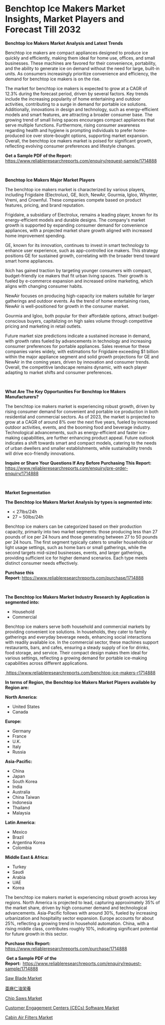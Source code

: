 <p><h1>Benchtop Ice Makers Market Insights, Market Players and Forecast Till 2032</h1></p><p><strong>Benchtop Ice Makers Market Analysis and Latest Trends</strong></p>
<p><p>Benchtop ice makers are compact appliances designed to produce ice quickly and efficiently, making them ideal for home use, offices, and small businesses. These machines are favored for their convenience, portability, and the ability to generate ice on demand without the need for large, built-in units. As consumers increasingly prioritize convenience and efficiency, the demand for benchtop ice makers is on the rise.</p><p>The market for benchtop ice makers is expected to grow at a CAGR of 12.3% during the forecast period, driven by several factors. Key trends include the increasing popularity of home entertaining and outdoor activities, contributing to a surge in demand for portable ice solutions. Additionally, innovations in design and technology, such as energy-efficient models and smart features, are attracting a broader consumer base. The growing trend of small living spaces encourages compact appliances that serve multiple functions. Furthermore, rising consumer awareness regarding health and hygiene is prompting individuals to prefer home-produced ice over store-bought options, supporting market expansion. Overall, the benchtop ice makers market is poised for significant growth, reflecting evolving consumer preferences and lifestyle changes.</p></p>
<p><strong>Get a Sample PDF of the Report:&nbsp;</strong> <a href="https://www.reliableresearchreports.com/enquiry/request-sample/1714888?utm_campaign=48&utm_medium=2&utm_source=Github&utm_content=ia&utm_term=28032025&utm_id=benchtop-ice-makers">https://www.reliableresearchreports.com/enquiry/request-sample/1714888</a></p>
<p>&nbsp;</p>
<p><strong>Benchtop Ice Makers Major Market Players</strong></p>
<p><p>The benchtop ice makers market is characterized by various players, including Frigidaire (Electrolux), GE, Ikich, NewAir, Gourmia, Igloo, Whynter, Vremi, and Crownful. These companies compete based on product features, pricing, and brand reputation.</p><p>Frigidaire, a subsidiary of Electrolux, remains a leading player, known for its energy-efficient models and durable designs. The company's market growth is supported by expanding consumer demand for convenience appliances, with a projected market share growth aligned with increased home improvement spending.</p><p>GE, known for its innovation, continues to invest in smart technology to enhance user experience, such as app-controlled ice makers. This strategy positions GE for sustained growth, correlating with the broader trend toward smart home appliances. </p><p>Ikich has gained traction by targeting younger consumers with compact, budget-friendly ice makers that fit urban living spaces. Their growth is fueled by e-commerce expansion and increased online marketing, which aligns with changing consumer habits.</p><p>NewAir focuses on producing high-capacity ice makers suitable for larger gatherings and outdoor events. As the trend of home entertaining rises, NewAir is well-positioned for growth in the consumer market.</p><p>Gourmia and Igloo, both popular for their affordable options, attract budget-conscious buyers, capitalizing on high sales volume through competitive pricing and marketing in retail outlets.</p><p>Future market size predictions indicate a sustained increase in demand, with growth rates fueled by advancements in technology and increasing consumer preferences for portable appliances. Sales revenue for these companies varies widely, with estimations for Frigidaire exceeding $1 billion within the major appliance segment and solid growth projections for GE and NewAir in the coming years, driven by innovation and consumer trends. Overall, the competitive landscape remains dynamic, with each player adapting to market shifts and consumer preferences.</p></p>
<p>&nbsp;</p>
<p><strong>What Are The Key Opportunities For Benchtop Ice Makers Manufacturers?</strong></p>
<p><p>The benchtop ice makers market is experiencing robust growth, driven by rising consumer demand for convenient and portable ice production in both residential and commercial sectors. As of 2023, the market is projected to grow at a CAGR of around 8% over the next five years, fueled by increased outdoor activities, events, and the booming food and beverage industry. Technological advancements, such as energy-efficient and faster ice-making capabilities, are further enhancing product appeal. Future outlook indicates a shift towards smart and compact models, catering to the needs of urban dwellers and smaller establishments, while sustainability trends will drive eco-friendly innovations.</p></p>
<p><strong>Inquire or Share Your Questions If Any Before Purchasing This Report:</strong> <a href="https://www.reliableresearchreports.com/enquiry/pre-order-enquiry/1714888?utm_campaign=48&utm_medium=2&utm_source=Github&utm_content=ia&utm_term=28032025&utm_id=benchtop-ice-makers">https://www.reliableresearchreports.com/enquiry/pre-order-enquiry/1714888</a></p>
<p>&nbsp;</p>
<p><strong>Market Segmentation</strong></p>
<p><strong>The Benchtop Ice Makers Market Analysis by types is segmented into:</strong></p>
<p><ul><li>< 27lbs/24h</li><li>27 ~ 50lbs/24h</li></ul></p>
<p><p>Benchtop ice makers can be categorized based on their production capacity, primarily into two market segments: those producing less than 27 pounds of ice per 24 hours and those generating between 27 to 50 pounds per 24 hours. The first segment typically caters to smaller households or light usage settings, such as home bars or small gatherings, while the second targets mid-sized businesses, events, and larger gatherings, providing sufficient ice for higher demand scenarios. Each type meets distinct consumer needs effectively.</p></p>
<p><strong>Purchase this Report:&nbsp;</strong><a href="https://www.reliableresearchreports.com/purchase/1714888?utm_campaign=48&utm_medium=2&utm_source=Github&utm_content=ia&utm_term=28032025&utm_id=benchtop-ice-makers">https://www.reliableresearchreports.com/purchase/1714888</a></p>
<p>&nbsp;</p>
<p><strong>The Benchtop Ice Makers Market Industry Research by Application is segmented into:</strong></p>
<p><ul><li>Household</li><li>Commercial</li></ul></p>
<p><p>Benchtop ice makers serve both household and commercial markets by providing convenient ice solutions. In households, they cater to family gatherings and everyday beverage needs, enhancing social interactions with readily available ice. In the commercial sector, these machines support restaurants, bars, and cafes, ensuring a steady supply of ice for drinks, food storage, and service. Their compact design makes them ideal for various settings, reflecting a growing demand for portable ice-making capabilities across different applications.</p></p>
<p><a href="https://www.reliableresearchreports.com/benchtop-ice-makers-r1714888?utm_campaign=48&utm_medium=2&utm_source=Github&utm_content=ia&utm_term=28032025&utm_id=benchtop-ice-makers">&nbsp;https://www.reliableresearchreports.com/benchtop-ice-makers-r1714888</a></p>
<p><strong>In terms of Region, the Benchtop Ice Makers Market Players available by Region are:</strong></p>
<p>
    <p> <strong> North America: </strong>
        <ul>
            <li>United States</li>
            <li>Canada</li>
        </ul>
        </p> 
    <p> <strong> Europe: </strong>
        <ul>
            <li>Germany</li>
            <li>France</li>
            <li>U.K.</li>
            <li>Italy</li>
            <li>Russia</li>
        </ul>
        </p> 
    <p> <strong> Asia-Pacific: </strong>
        <ul>
            <li>China</li>
            <li>Japan</li>
            <li>South Korea</li>
            <li>India</li>
            <li>Australia</li>
            <li>China Taiwan</li>
            <li>Indonesia</li>
            <li>Thailand</li>
            <li>Malaysia</li>
        </ul>
        </p> 
    <p> <strong> Latin America: </strong>
        <ul>
            <li>Mexico</li>
            <li>Brazil</li>
            <li>Argentina Korea</li>
            <li>Colombia</li>
        </ul>
        </p> 
    <p> <strong> Middle East & Africa: </strong>
        <ul>
            <li>Turkey</li>
            <li>Saudi</li>
            <li>Arabia</li>
            <li>UAE</li>
            <li>Korea</li>
        </ul>
    </p>
    </p>
<p><p>The benchtop ice makers market is experiencing robust growth across key regions. North America is projected to lead, capturing approximately 35% of the market share, driven by high consumer demand and technological advancements. Asia-Pacific follows with around 30%, fueled by increasing urbanization and hospitality sector expansion. Europe accounts for about 25%, reflecting a growing trend in household automation. China, with a rising middle class, contributes roughly 10%, indicating significant potential for future growth in this sector.</p></p>
<p><strong>Purchase this Report: </strong><a href="https://www.reliableresearchreports.com/purchase/1714888?utm_campaign=48&utm_medium=2&utm_source=Github&utm_content=ia&utm_term=28032025&utm_id=benchtop-ice-makers">https://www.reliableresearchreports.com/purchase/1714888</a></p>
<p>&nbsp;<strong>Get a Sample PDF of the Report:&nbsp;&nbsp;</strong><a href="https://www.reliableresearchreports.com/enquiry/request-sample/1714888?utm_campaign=48&utm_medium=2&utm_source=Github&utm_content=ia&utm_term=28032025&utm_id=benchtop-ice-makers">https://www.reliableresearchreports.com/enquiry/request-sample/1714888</a></p>
<p><strong></strong></p>
<p><p><a href="https://github.com/hutchkloor4x/Market-Research-Report-List-1/blob/main/saw-blade-market.md?utm_campaign=48&utm_medium=2&utm_source=Github&utm_content=ia&utm_term=28032025&utm_id=benchtop-ice-makers">Saw Blade Market</a></p><p><a href="https://github.com/lababdou/Market-Research-Report-List-7/blob/main/348547750232.md?utm_campaign=48&utm_medium=2&utm_source=Github&utm_content=ia&utm_term=28032025&utm_id=benchtop-ice-makers">亜麻仁油栄養</a></p><p><a href="https://github.com/variothonia/Market-Research-Report-List-1/blob/main/chip-saws-market.md?utm_campaign=48&utm_medium=2&utm_source=Github&utm_content=ia&utm_term=28032025&utm_id=benchtop-ice-makers">Chip Saws Market</a></p><p><a href="https://github.com/lalkobrinarb/Market-Research-Report-List-1/blob/main/customer-engagement-centers-cecs-software-market.md?utm_campaign=48&utm_medium=2&utm_source=Github&utm_content=ia&utm_term=28032025&utm_id=benchtop-ice-makers">Customer Engagement Centers (CECs) Software Market</a></p><p><a href="https://github.com/berkemiars2j/Market-Research-Report-List-1/blob/main/cabin-air-filters-market.md?utm_campaign=48&utm_medium=2&utm_source=Github&utm_content=ia&utm_term=28032025&utm_id=benchtop-ice-makers">Cabin Air Filters Market</a></p></p>